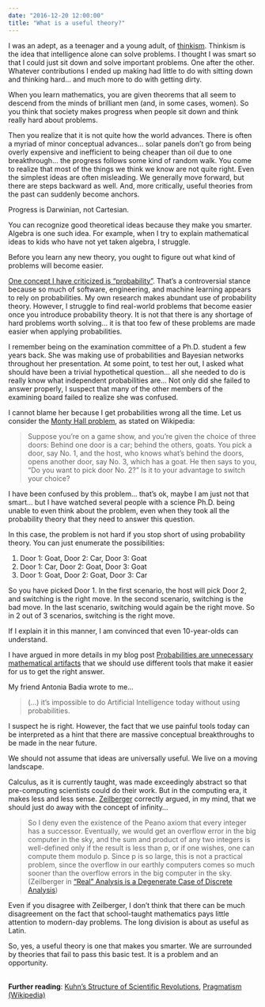 ```yaml
---
date: "2016-12-20 12:00:00"
title: "What is a useful theory?"
---
```




I was an adept, as a teenager and a young adult, of [thinkism](http://kk.org/thetechnium/thinkism/). Thinkism is the idea that intelligence alone can solve problems. I thought I was smart so that I could just sit down and solve important problems. One after the other. Whatever contributions I ended up making had little to do with sitting down and thinking hard&hellip; and much more to do with getting dirty.

When you learn mathematics, you are given theorems that all seem to descend from the minds of brilliant men (and, in some cases, women). So you think that society makes progress when people sit down and think really hard about problems.

Then you realize that it is not quite how the world advances. There is often a myriad of minor conceptual advances&hellip; solar panels don&rsquo;t go from being overly expensive and inefficient to being cheaper than oil due to one breakthrough&hellip; the progress follows some kind of random walk. You come to realize that most of the things we think we know are not quite right. Even the simplest ideas are often misleading. We generally move forward, but there are steps backward as well. And, more critically, useful theories from the past can suddenly become anchors.

Progress is Darwinian, not Cartesian.

You can recognize good theoretical ideas because they make you smarter. Algebra is one such idea. For example, when I try to explain mathematical ideas to kids who have not yet taken algebra, I struggle.

Before you learn any new theory, you ought to figure out what kind of problems will become easier.

[One concept I have criticized is &ldquo;probability&rdquo;](/lemire/blog/2014/02/28/probabilities-in-computing-they-may-not-mean-what-you-think-they-mean/). That&rsquo;s a controversial stance because so much of software, engineering, and machine learning appears to rely on probabilities. My own research makes abundant use of probability theory. However, I struggle to find real-world problems that become easier once you introduce probability theory. It is not that there is any shortage of hard problems worth solving&hellip; it is that too few of these problems are made easier when applying probabilities.

I remember being on the examination committee of a Ph.D. student a few years back. She was making use of probabilities and Bayesian networks throughout her presentation. At some point, to test her out, I asked what should have been a trivial hypothetical question&hellip; all she needed to do is really know what independent probabilities are&hellip; Not only did she failed to answer properly, I suspect that many of the other members of the examining board failed to realize she was confused.

I cannot blame her because I get probabilities wrong all the time. Let us consider the [Monty Hall problem](https://en.wikipedia.org/wiki/Monty_Hall_problem), as stated on Wikipedia:

> Suppose you&rsquo;re on a game show, and you&rsquo;re given the choice of three doors: Behind one door is a car; behind the others, goats. You pick a door, say No. 1, and the host, who knows what&rsquo;s behind the doors, opens another door, say No. 3, which has a goat. He then says to you, &ldquo;Do you want to pick door No. 2?&rdquo; Is it to your advantage to switch your choice?


I have been confused by this problem&hellip; that&rsquo;s ok, maybe I am just not that smart&hellip; but I have watched several people with a science Ph.D. being unable to even think about the problem, even when they took all the probability theory that they need to answer this question.

In this case, the problem is not hard if you stop short of using probability theory. You can just enumerate the possibilities:

1. Door 1: Goat, Door 2: Car, Door 3: Goat
1. Door 1: Car, Door 2: Goat, Door 3: Goat
1. Door 1: Goat, Door 2: Goat, Door 3: Car


So you have picked Door 1. In the first scenario, the host will pick Door 2, and switching is the right move. In the second scenario, switching is the bad move. In the last scenario, switching would again be the right move. So in 2 out of 3 scenarios, switching is the right move.

If I explain it in this manner, I am convinced that even 10-year-olds can understand.

I have argued in more details in my blog post [Probabilities are unnecessary mathematical artifacts](/lemire/blog/2011/06/23/probabilities-are-unnecessary-mathematical-artifacts/) that we should use different tools that make it easier for us to get the right answer.

My friend Antonia Badia wrote to me&hellip;

> (&hellip;) it&rsquo;s impossible to do Artificial Intelligence today without using probabilities.


I suspect he is right. However, the fact that we use painful tools today can be interpreted as a hint that there are massive conceptual breakthroughs to be made in the near future.

We should not assume that ideas are universally useful. We live on a moving landscape.

Calculus, as it is currently taught, was made exceedingly abstract so that pre-computing scientists could do their work. But in the computing era, it makes less and less sense. [Zeilberger](http://www.math.rutgers.edu/~zeilberg/) correctly argued, in my mind, that we should just do away with the concept of infinity&hellip;

> So I deny even the existence of the Peano axiom that every integer has a successor. Eventually, we would get an overflow error in the big computer in the sky, and the sum and product of any two integers is well-defined only if the result is less than p, or if one wishes, one can compute them modulo p. Since p is so large, this is not a practical problem, since the overflow in our earthly computers comes so much sooner than the overflow errors in the big computer in the sky. (Zeilberger in [&ldquo;Real&rdquo; Analysis is a Degenerate Case of Discrete Analysis](https://pdfs.semanticscholar.org/ad21/656338760ff498b687061dfe3c2bf2895f89.pdf))


Even if you disagree with Zeilberger, I don&rsquo;t think that there can be much disagreement on the fact that school-taught mathematics pays little attention to modern-day problems. The long division is about as useful as Latin.

So, yes, a useful theory is one that makes you smarter. We are surrounded by theories that fail to pass this basic test. It is a problem and an opportunity.

__<br/>
Further reading__: [Kuhn&rsquo;s Structure of Scientific Revolutions](http://carlroberts.us/?p=241), [Pragmatism (Wikipedia)](https://en.wikipedia.org/wiki/Pragmatism)

